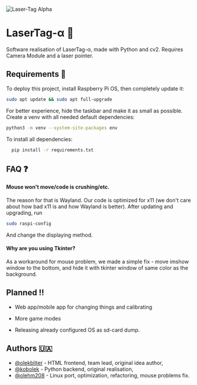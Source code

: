 ![Laser-Tag Alpha](https://i.imgur.com/AfN4zLe.png)

# LaserTag-α 🐍

Software realisation of LaserTag-α, made with Python and cv2. Requires Camera Module and a laser pointer.



## Requirements 📖

To deploy this project, install Raspberry Pi OS, then completely update it:
```bash
sudo apt update && sudo apt full-upgrade
```
For better experience, hide the taskbar and make it as small as possible.
Create a venv with all needed default dependencies:
```bash
python3 -m venv --system-site-packages env
```
To install all dependencies:
```bash
  pip install -r requirements.txt
```
## FAQ ❓

#### Mouse won't move/code is crushing/etc.

The reason for that is Wayland. Our code is optimized for x11 (we don't care about how bad x11 is and how Wayland is better). After updating and upgrading, run
```bash
sudo raspi-config
```
And change the displaying method.

#### Why are you using Tkinter?

As a workaround for mouse problem, we made a simple fix - move imshow window to the bottom, and hide it with tkinter window of same color as the background.

## Planned ‼️

- Web app/mobile app for changing things and calibrating

- More game modes

- Releasing already configured OS as sd-card dump.

## Authors 🇺🇦

- [@olekbliter](https://github.com/olekbliter) - HTML frontend, team lead, original idea author,
- [@kobolek](https://github.com/kobolek) - Python backend, original realisation,
- [@olehm208](https://github.com/olehm208) - Linux port, optimization, refactoring, mouse problems fix. 




